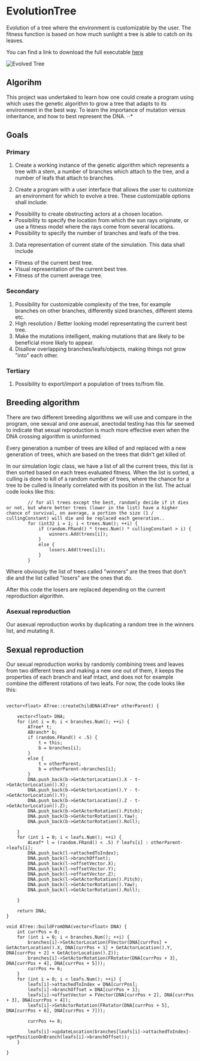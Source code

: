 # EvolutionTree

Evolution of a tree where the environment is customizable by the user. The fitness function is based on how much sunlight a tree is able to catch on its leaves.

You can find a link to download the full executable  [here](https://mega.nz/#!JAQGUagA!qUTmYWQTm0dmkJJs1m_vgQYtUTOzTDhMj2VHq9V-Ht0)


![Evolved Tree](http://i.imgur.com/Hf8dNUa.jpg)

## Algorihm

This project was undertaked to learn how one could create a program using which uses the genetic algorithm to grow a tree that adapts to its environment in the best way. To learn the importance of mutation versus inheritance, and how to best represent the DNA.
⋅⋅*
## Goals

### Primary

1. Create a working instance of the genetic algorithm which represents a tree with a stem, a number of branches which attach to the tree, and a number of leafs that attach to branches.

2. Create a program with a user interface that allows the user to customize an environment for which to evolve a tree. These customizable options shall include:
  * Possibility to create obstructing actors at a chosen location.
  * Possibility to specify the location from which the sun rays originate, or use a fitness model where the rays come from several locations.
  * Possibility to specify the number of branches and leafs of the tree.

3. Data representation of current state of the simulation. This data shall include
 * Fitness of the current best tree.
 * Visual representation of the current best tree.
 * Fitness of the current average tree.

### Secondary

1. Possibility for customizable complexity of the tree, for example branches on other branches, differently sized branches, different stems etc.
2. High resolution / Better looking model representating the current best tree.
3. Make the mutations intelligent, making mutations that are likely to be beneficial more likely to appear.
4. Disallow overlapping branches/leafs/objects, making things not grow "into" each other.


### Tertiary

1. Possibility to export/import a population of trees to/from file.

## Breeding algorithm

There are two different breeding algorithms we will use and compare in the program, one sexual and one asexual, anectodal testing has this far seemed to indicate that sexual reproduction is much more effective even when the DNA crossing algorithm is uninformed.

Every generation a number of trees are killed of and replaced with a new generation of trees, which are based on the trees that didn't get killed of.

In our simulation logic class, we have a list of all the current trees, this list is then sorted based on each trees evaluated fitness. When the list is sorted, a culling is done to kill of a random number of trees, where the chance for a tree to be culled is linearly correlated with its position in the list. The actual code looks like this:

```
		// for all trees except the best, randomly decide if it dies or not, but where better trees (lower in the list) have a higher chance of survival, on average, a portion the size (1 / cullingConstant) will die and be replaced each generation..
		for (int32 i = 1; i < trees.Num(); ++i) {
			if (random.FRand() * trees.Num() * cullingConstant > i) {
				winners.Add(trees[i]);
			}
			else {
				losers.Add(trees[i]);
			}
		}
```

Where obviously the list of trees called "winners" are the trees that don't die and the list called "losers" are the ones that do.

After this code the losers are replaced depending on the current reproduction algorithm.


### Asexual reproduction

Our asexual reproduction works by duplicating a random tree in the winners list, and mutating it.

## Sexual reproduction

Our sexual reproduction works by randomly combining trees and leaves from two different trees and making a new one out of them, it keeps the properties of each branch and leaf intact, and does not for example combine the different rotations of two leafs. For now, the code looks like this:


```

vector<float> ATree::createChildDNA(ATree* otherParent) {

	vector<float> DNA;
	for (int i = 0; i < branches.Num(); ++i) {
		ATree* t;
		ABranch* b;
		if (random.FRand() < .5) {
			t = this;
			b = branches[i];
		}
		else {
			t = otherParent;
			b = otherParent->branches[i];
		}
		DNA.push_back(b->GetActorLocation().X - t->GetActorLocation().X);
		DNA.push_back(b->GetActorLocation().Y - t->GetActorLocation().Y);
		DNA.push_back(b->GetActorLocation().Z - t->GetActorLocation().Z);
		DNA.push_back(b->GetActorRotation().Pitch);
		DNA.push_back(b->GetActorRotation().Yaw);
		DNA.push_back(b->GetActorRotation().Roll);

	}
	for (int i = 0; i < leafs.Num(); ++i) {
		ALeaf* l = (random.FRand() < .5) ? leafs[i] : otherParent->leafs[i];
		DNA.push_back(l->attachedToIndex);
		DNA.push_back(l->branchOffset);
		DNA.push_back(l->offsetVector.X);
		DNA.push_back(l->offsetVector.Y);
		DNA.push_back(l->offsetVector.Z);
		DNA.push_back(l->GetActorRotation().Pitch);
		DNA.push_back(l->GetActorRotation().Yaw);
		DNA.push_back(l->GetActorRotation().Roll);

	}

	return DNA;
}

void ATree::buildFromDNA(vector<float> DNA) {
	int currPos = 0;
	for (int i = 0; i < branches.Num(); ++i) {
		branches[i]->SetActorLocation(FVector(DNA[currPos] + GetActorLocation().X, DNA[currPos + 1] + GetActorLocation().Y, DNA[currPos + 2] + GetActorLocation().Z));
		branches[i]->SetActorRotation(FRotator(DNA[currPos + 3], DNA[currPos + 4], DNA[currPos + 5]));
		currPos += 6;
	}
	for (int i = 0; i < leafs.Num(); ++i) {
		leafs[i]->attachedToIndex = DNA[currPos];
		leafs[i]->branchOffset = DNA[currPos + 1];
		leafs[i]->offsetVector = FVector(DNA[currPos + 2], DNA[currPos + 3], DNA[currPos + 4]);
		leafs[i]->SetActorRotation(FRotator(DNA[currPos + 5], DNA[currPos + 6], DNA[currPos + 7]));

		currPos += 8;

		leafs[i]->updateLocation(branches[leafs[i]->attachedToIndex]->getPositionOnBranch(leafs[i]->branchOffset));
	}

}
```

